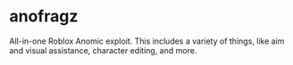 # anofragz

All-in-one Roblox Anomic exploit. This includes a variety of things, like aim and visual assistance, character editing, and more.
